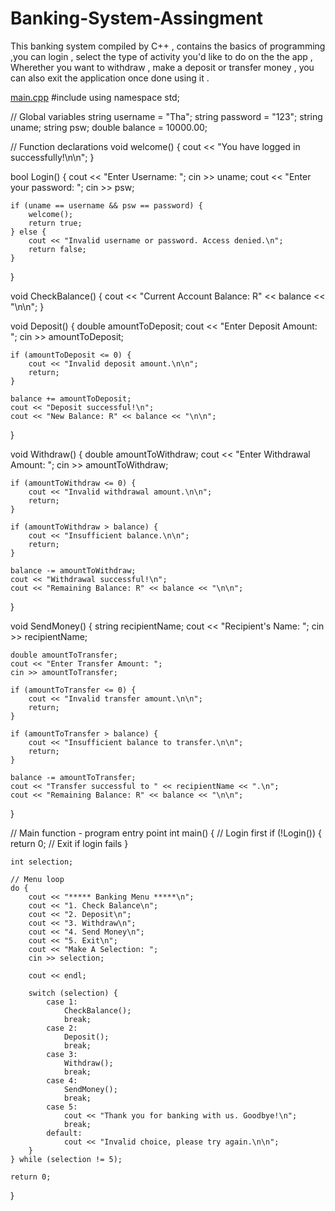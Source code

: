 # Banking-System-Assingment
This banking system compiled by C++ , contains the basics of programming ,you can login , select the type of activity you'd like to do on the the app , Wherether you want to withdraw , make a deposit or transfer money , you can also exit the application once done using it .

[main.cpp](https://github.com/user-attachments/files/22937919/main.cpp)
#include <iostream>
using namespace std;

// Global variables
string username = "Tha";
string password = "123";
string uname;
string psw;
double balance = 10000.00;

// Function declarations
void welcome()
{
    cout << "You have logged in successfully!\n\n";
}

bool Login()
{
    cout << "Enter Username: ";
    cin >> uname;
    cout << "Enter your password: ";
    cin >> psw;

    if (uname == username && psw == password) {
        welcome();
        return true;
    } else {
        cout << "Invalid username or password. Access denied.\n";
        return false;
    }
}

void CheckBalance()
{
    cout << "Current Account Balance: R" << balance << "\n\n";
}

void Deposit()
{
    double amountToDeposit;
    cout << "Enter Deposit Amount: ";
    cin >> amountToDeposit;

    if (amountToDeposit <= 0) {
        cout << "Invalid deposit amount.\n\n";
        return;
    }

    balance += amountToDeposit;
    cout << "Deposit successful!\n";
    cout << "New Balance: R" << balance << "\n\n";
}

void Withdraw()
{
    double amountToWithdraw;
    cout << "Enter Withdrawal Amount: ";
    cin >> amountToWithdraw;

    if (amountToWithdraw <= 0) {
        cout << "Invalid withdrawal amount.\n\n";
        return;
    }

    if (amountToWithdraw > balance) {
        cout << "Insufficient balance.\n\n";
        return;
    }

    balance -= amountToWithdraw;
    cout << "Withdrawal successful!\n";
    cout << "Remaining Balance: R" << balance << "\n\n";
}

void SendMoney()
{
    string recipientName;
    cout << "Recipient's Name: ";
    cin >> recipientName;

    double amountToTransfer;
    cout << "Enter Transfer Amount: ";
    cin >> amountToTransfer;

    if (amountToTransfer <= 0) {
        cout << "Invalid transfer amount.\n\n";
        return;
    }

    if (amountToTransfer > balance) {
        cout << "Insufficient balance to transfer.\n\n";
        return;
    }

    balance -= amountToTransfer;
    cout << "Transfer successful to " << recipientName << ".\n";
    cout << "Remaining Balance: R" << balance << "\n\n";
}

// Main function - program entry point
int main()
{
    // Login first
    if (!Login()) {
        return 0; // Exit if login fails
    }

    int selection;

    // Menu loop
    do {
        cout << "***** Banking Menu *****\n";
        cout << "1. Check Balance\n";
        cout << "2. Deposit\n";
        cout << "3. Withdraw\n";
        cout << "4. Send Money\n";
        cout << "5. Exit\n";
        cout << "Make A Selection: ";
        cin >> selection;

        cout << endl;

        switch (selection) {
            case 1:
                CheckBalance();
                break;
            case 2:
                Deposit();
                break;
            case 3:
                Withdraw();
                break;
            case 4:
                SendMoney();
                break;
            case 5:
                cout << "Thank you for banking with us. Goodbye!\n";
                break;
            default:
                cout << "Invalid choice, please try again.\n\n";
        }
    } while (selection != 5);

    return 0;
}

